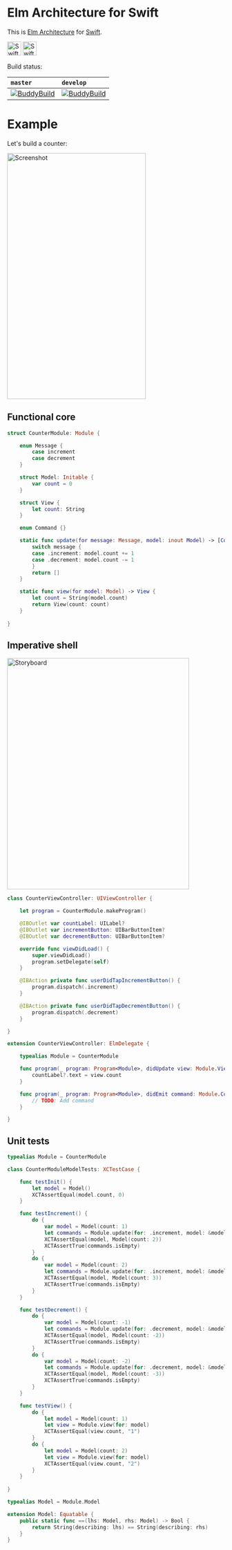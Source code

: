 # Elm Architecture for Swift

This is [Elm Architecture](https://guide.elm-lang.org/architecture/) for [Swift](https://swift.org).

<a href="http://elm-lang.org"><img src="Images/Logo-Elm.png" width="32" height="32" alt="Swift Logo"/></a>
<a href="https://swift.org"><img src="Images/Logo-Swift.png" width="32" height="32" alt="Swift Logo"/></a>

Build status:

| `master` | `develop` |
| :------- | :-------- |
| [![BuddyBuild](https://dashboard.buddybuild.com/api/statusImage?appID=583f5837a72f6501008044ab&branch=master&build=latest)](https://dashboard.buddybuild.com/apps/583f5837a72f6501008044ab/build/latest) | [![BuddyBuild](https://dashboard.buddybuild.com/api/statusImage?appID=583f5837a72f6501008044ab&branch=develop&build=latest)](https://dashboard.buddybuild.com/apps/583f5837a72f6501008044ab/build/latest) |

# Example

Let's build a counter:

<img src="Images/Screenshot.png" width="321" height="569" alt="Screenshot"/>

## Functional core

```swift
struct CounterModule: Module {

    enum Message {
        case increment
        case decrement
    }

    struct Model: Initable {
        var count = 0
    }

    struct View {
        let count: String
    }

    enum Command {}

    static func update(for message: Message, model: inout Model) -> [Command] {
        switch message {
        case .increment: model.count += 1
        case .decrement: model.count -= 1
        }
        return []
    }

    static func view(for model: Model) -> View {
        let count = String(model.count)
        return View(count: count)
    }
    
}
```

## Imperative shell

<img src="Images/Storyboard.png" width="421" height="535" alt="Storyboard"/>

```swift
class CounterViewController: UIViewController {

    let program = CounterModule.makeProgram()

    @IBOutlet var countLabel: UILabel?
    @IBOutlet var incrementButton: UIBarButtonItem?
    @IBOutlet var decrementButton: UIBarButtonItem?

    override func viewDidLoad() {
        super.viewDidLoad()
        program.setDelegate(self)
    }

    @IBAction private func userDidTapIncrementButton() {
        program.dispatch(.increment)
    }

    @IBAction private func userDidTapDecrementButton() {
        program.dispatch(.decrement)
    }

}
```

```swift
extension CounterViewController: ElmDelegate {

    typealias Module = CounterModule

    func program(_ program: Program<Module>, didUpdate view: Module.View) {
        countLabel?.text = view.count
    }

    func program(_ program: Program<Module>, didEmit command: Module.Command) {
        // TODO: Add command
    }

}
```

## Unit tests

```swift
typealias Module = CounterModule
```

```swift
class CounterModuleModelTests: XCTestCase {

    func testInit() {
        let model = Model()
        XCTAssertEqual(model.count, 0)
    }

    func testIncrement() {
        do {
            var model = Model(count: 1)
            let commands = Module.update(for: .increment, model: &model)
            XCTAssertEqual(model, Model(count: 2))
            XCTAssertTrue(commands.isEmpty)
        }
        do {
            var model = Model(count: 2)
            let commands = Module.update(for: .increment, model: &model)
            XCTAssertEqual(model, Model(count: 3))
            XCTAssertTrue(commands.isEmpty)
        }
    }

    func testDecrement() {
        do {
            var model = Model(count: -1)
            let commands = Module.update(for: .decrement, model: &model)
            XCTAssertEqual(model, Model(count: -2))
            XCTAssertTrue(commands.isEmpty)
        }
        do {
            var model = Model(count: -2)
            let commands = Module.update(for: .decrement, model: &model)
            XCTAssertEqual(model, Model(count: -3))
            XCTAssertTrue(commands.isEmpty)
        }
    }

    func testView() {
        do {
            let model = Model(count: 1)
            let view = Module.view(for: model)
            XCTAssertEqual(view.count, "1")
        }
        do {
            let model = Model(count: 2)
            let view = Module.view(for: model)
            XCTAssertEqual(view.count, "2")
        }
    }
    
}
```

```swift
typealias Model = Module.Model

extension Model: Equatable {
    public static func ==(lhs: Model, rhs: Model) -> Bool {
        return String(describing: lhs) == String(describing: rhs)
    }
}
```
